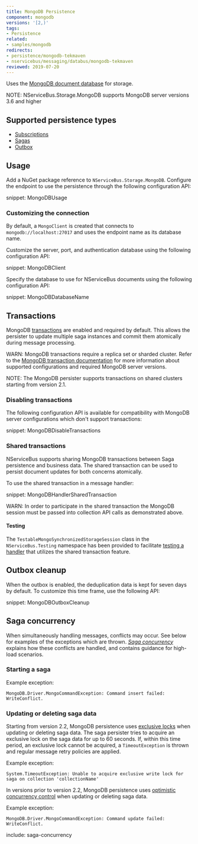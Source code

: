 ```yaml
---
title: MongoDB Persistence
component: mongodb
versions: '[2,)'
tags:
- Persistence
related:
- samples/mongodb
redirects:
- persistence/mongodb-tekmaven
- nservicebus/messaging/databus/mongodb-tekmaven
reviewed: 2019-07-20
---
```


Uses the [MongoDB document database](https://www.mongodb.com/) for storage.

NOTE: NServiceBus.Storage.MongoDB supports MongoDB server versions 3.6 and higher

## Supported persistence types

* [Subscriptions](/nservicebus/messaging/publish-subscribe/)
* [Sagas](/nservicebus/sagas/)
* [Outbox](/nservicebus/outbox/)


## Usage

Add a NuGet package reference to `NServiceBus.Storage.MongoDB`. Configure the endpoint to use the persistence through the following configuration API:

snippet: MongoDBUsage

### Customizing the connection

By default, a `MongoClient` is created that connects to `mongodb://localhost:27017` and uses the endpoint name as its database name.

Customize the server, port, and authentication database using the following configuration API:

snippet: MongoDBClient

Specify the database to use for NServiceBus documents using the following configuration API:

snippet: MongoDBDatabaseName

## Transactions

MongoDB [transactions](https://docs.mongodb.com/manual/core/transactions/) are enabled and required by default. This allows the persister to update multiple saga instances and commit them atomically during message processing.

WARN: MongoDB transactions require a replica set or sharded cluster. Refer to the [MongoDB transaction documentation](https://docs.mongodb.com/manual/core/transactions/#transactions-and-atomicity) for more information about supported configurations and required MongoDB server versions.

NOTE: The MongoDB persister supports transactions on shared clusters starting from version 2.1.

### Disabling transactions

The following configuration API is available for compatibility with MongoDB server configurations which don't support transactions:

snippet: MongoDBDisableTransactions

### Shared transactions

NServiceBus supports sharing MongoDB transactions between Saga persistence and business data. The shared transaction can be used to persist document updates for both concerns atomically.

To use the shared transaction in a message handler:

snippet: MongoDBHandlerSharedTransaction

WARN: In order to participate in the shared transaction the MongoDB session must be passed into collection API calls as demonstrated above.

#### Testing

The `TestableMongoSynchronizedStorageSession` class in the `NServiceBus.Testing` namespace has been provided to facilitate [testing a handler](/nservicebus/testing/) that utilizes the shared transaction feature.

## Outbox cleanup 

When the outbox is enabled, the deduplication data is kept for seven days by default. To customize this time frame, use the following API:

snippet: MongoDBOutboxCleanup


## Saga concurrency

When simultaneously handling messages, conflicts may occur. See below for examples of the exceptions which are thrown. _[Saga concurrency](/nservicebus/sagas/concurrency.md)_ explains how these conflicts are handled, and contains guidance for high-load scenarios.

### Starting a saga

Example exception:

```
MongoDB.Driver.MongoCommandException: Command insert failed: WriteConflict.
```

### Updating or deleting saga data

Starting from version 2.2, MongoDB persistence uses [exclusive locks](https://docs.mongodb.com/manual/faq/concurrency/) when updating or deleting saga data. The saga persister tries to acquire an exclusive lock on the saga data for up to 60 seconds. If, within this time period, an exclusive lock cannot be acquired, a `TimeoutException` is thrown and regular message retry policies are applied.

Example exception:

```
System.TimeoutException: Unable to acquire exclusive write lock for saga on collection 'collectionName'
```

In versions prior to version 2.2, MongoDB persistence uses [optimistic concurrency control](https://en.wikipedia.org/wiki/Optimistic_concurrency_control) when updating or deleting saga data.

Example exception:

```
MongoDB.Driver.MongoCommandException: Command update failed: WriteConflict.
```

include: saga-concurrency
